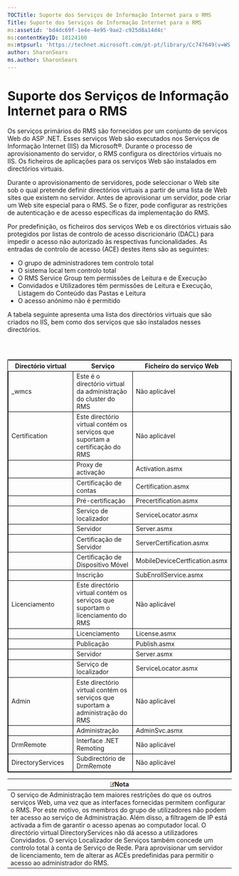 ```yaml
---
TOCTitle: Suporte dos Serviços de Informação Internet para o RMS
Title: Suporte dos Serviços de Informação Internet para o RMS
ms:assetid: 'bd4dc69f-1e4e-4e95-9ae2-c925d8a14d4c'
ms:contentKeyID: 18124160
ms:mtpsurl: 'https://technet.microsoft.com/pt-pt/library/Cc747649(v=WS.10)'
author: SharonSears
ms.author: SharonSears
---
```


Suporte dos Serviços de Informação Internet para o RMS
======================================================

Os serviços primários do RMS são fornecidos por um conjunto de serviços Web do ASP .NET. Esses serviços Web são executados nos Serviços de Informação Internet (IIS) da Microsoft®. Durante o processo de aprovisionamento do servidor, o RMS configura os directórios virtuais no IIS. Os ficheiros de aplicações para os serviços Web são instalados em directórios virtuais.

Durante o aprovisionamento de servidores, pode seleccionar o Web site sob o qual pretende definir directórios virtuais a partir de uma lista de Web sites que existem no servidor. Antes de aprovisionar um servidor, pode criar um Web site especial para o RMS. Se o fizer, pode configurar as restrições de autenticação e de acesso específicas da implementação do RMS.

Por predefinição, os ficheiros dos serviços Web e os directórios virtuais são protegidos por listas de controlo de acesso discricionário (DACL) para impedir o acesso não autorizado às respectivas funcionalidades. As entradas de controlo de acesso (ACE) destes itens são as seguintes:

-   O grupo de administradores tem controlo total
-   O sistema local tem controlo total
-   O RMS Service Group tem permissões de Leitura e de Execução
-   Convidados e Utilizadores têm permissões de Leitura e Execução, Listagem do Conteúdo das Pastas e Leitura
-   O acesso anónimo não é permitido

A tabela seguinte apresenta uma lista dos directórios virtuais que são criados no IIS, bem como dos serviços que são instalados nesses directórios.

###  

 
<table style="border:1px solid black;">
<colgroup>
<col width="33%" />
<col width="33%" />
<col width="33%" />
</colgroup>
<thead>
<tr class="header">
<th>Directório virtual</th>
<th>Serviço</th>
<th>Ficheiro do serviço Web</th>
</tr>
</thead>
<tbody>
<tr class="odd">
<td style="border:1px solid black;">_wmcs</td>
<td style="border:1px solid black;">Este é o directório virtual da administração do cluster do RMS</td>
<td style="border:1px solid black;">Não aplicável</td>
</tr>
<tr class="even">
<td style="border:1px solid black;">Certification</td>
<td style="border:1px solid black;">Este directório virtual contém os serviços que suportam a certificação do RMS</td>
<td style="border:1px solid black;">Não aplicável</td>
</tr>
<tr class="odd">
<td style="border:1px solid black;"> </td>
<td style="border:1px solid black;">Proxy de activação</td>
<td style="border:1px solid black;">Activation.asmx</td>
</tr>
<tr class="even">
<td style="border:1px solid black;"> </td>
<td style="border:1px solid black;">Certificação de contas</td>
<td style="border:1px solid black;">Certification.asmx</td>
</tr>
<tr class="odd">
<td style="border:1px solid black;"> </td>
<td style="border:1px solid black;">Pré-certificação</td>
<td style="border:1px solid black;">Precertification.asmx</td>
</tr>
<tr class="even">
<td style="border:1px solid black;"> </td>
<td style="border:1px solid black;">Serviço de localizador</td>
<td style="border:1px solid black;">ServiceLocator.asmx</td>
</tr>
<tr class="odd">
<td style="border:1px solid black;"> </td>
<td style="border:1px solid black;">Servidor</td>
<td style="border:1px solid black;">Server.asmx</td>
</tr>
<tr class="even">
<td style="border:1px solid black;"> </td>
<td style="border:1px solid black;">Certificação de Servidor</td>
<td style="border:1px solid black;">ServerCertification.asmx</td>
</tr>
<tr class="odd">
<td style="border:1px solid black;"> </td>
<td style="border:1px solid black;">Certificação de Dispositivo Móvel</td>
<td style="border:1px solid black;">MobileDeviceCertfication.asmx</td>
</tr>
<tr class="even">
<td style="border:1px solid black;"> </td>
<td style="border:1px solid black;">Inscrição</td>
<td style="border:1px solid black;">SubEnrollService.asmx</td>
</tr>
<tr class="odd">
<td style="border:1px solid black;">Licenciamento</td>
<td style="border:1px solid black;">Este directório virtual contém os serviços que suportam o licenciamento do RMS</td>
<td style="border:1px solid black;">Não aplicável</td>
</tr>
<tr class="even">
<td style="border:1px solid black;"> </td>
<td style="border:1px solid black;">Licenciamento</td>
<td style="border:1px solid black;">License.asmx</td>
</tr>
<tr class="odd">
<td style="border:1px solid black;"> </td>
<td style="border:1px solid black;">Publicação</td>
<td style="border:1px solid black;">Publish.asmx</td>
</tr>
<tr class="even">
<td style="border:1px solid black;"> </td>
<td style="border:1px solid black;">Servidor</td>
<td style="border:1px solid black;">Server.asmx</td>
</tr>
<tr class="odd">
<td style="border:1px solid black;"> </td>
<td style="border:1px solid black;">Serviço de localizador</td>
<td style="border:1px solid black;">ServiceLocator.asmx</td>
</tr>
<tr class="even">
<td style="border:1px solid black;">Admin</td>
<td style="border:1px solid black;">Este directório virtual contém os serviços que suportam a administração do RMS</td>
<td style="border:1px solid black;">Não aplicável</td>
</tr>
<tr class="odd">
<td style="border:1px solid black;"> </td>
<td style="border:1px solid black;">Administração</td>
<td style="border:1px solid black;">AdminSvc.asmx</td>
</tr>
<tr class="even">
<td style="border:1px solid black;">DrmRemote</td>
<td style="border:1px solid black;">Interface .NET Remoting</td>
<td style="border:1px solid black;">Não aplicável</td>
</tr>
<tr class="odd">
<td style="border:1px solid black;">DirectoryServices</td>
<td style="border:1px solid black;">Subdirectório de DrmRemote</td>
<td style="border:1px solid black;">Não aplicável</td>
</tr>
</tbody>
</table>
  
| ![](/security-updates/images/Cc747649.note(WS.10).gif)Nota                                                                                                                                                                                                                                                                                                                                                                                                                                                                                                                                                                                                         |  
|-------------------------------------------------------------------------------------------------------------------------------------------------------------------------------------------------------------------------------------------------------------------------------------------------------------------------------------------------------------------------------------------------------------------------------------------------------------------------------------------------------------------------------------------------------------------------------------------------------------------------------------------------------------------------------|  
| O serviço de Administração tem maiores restrições do que os outros serviços Web, uma vez que as interfaces fornecidas permitem configurar o RMS. Por este motivo, os membros do grupo de utilizadores não podem ter acesso ao serviço de Administração. Além disso, a filtragem de IP está activada a fim de garantir o acesso apenas ao computador local. O directório virtual DirectoryServices não dá acesso a utilizadores Convidados. O serviço Localizador de Serviços também concede um controlo total à conta de Serviço de Rede. Para aprovisionar um servidor de licenciamento, tem de alterar as ACEs predefinidas para permitir o acesso ao administrador do RMS. |
